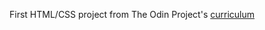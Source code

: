 First HTML/CSS project from The Odin Project's [curriculum](http://www.theodinproject.com/courses/web-development-101/lessons/html-css)